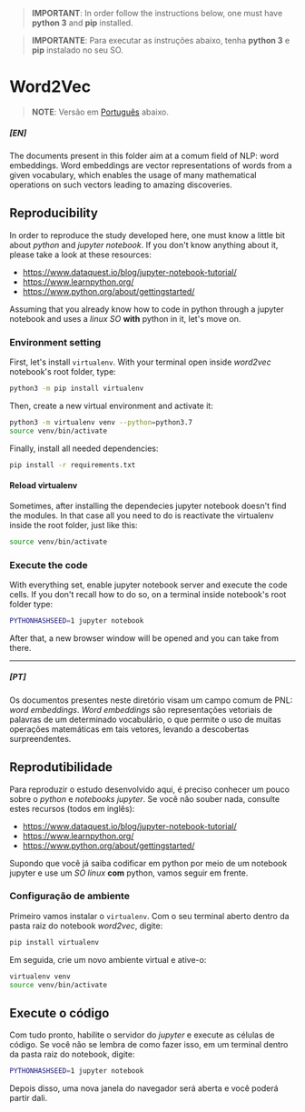 >**IMPORTANT**: In order follow the instructions below, one must have **python 3** and **pip** installed.

>**IMPORTANTE**: Para executar as instruções abaixo, tenha **python 3** e **pip** instalado no seu SO.

# Word2Vec

>**NOTE**: Versão em [Português](#pt) abaixo.

##### \[EN\]

The documents present in this folder aim at a comum field of NLP: word embeddings. Word embeddings are vector representations of words from a given vocabulary, which enables the usage of many mathematical operations on such vectors leading to amazing discoveries.

## Reproducibility
In order to reproduce the study developed here, one must know a little bit about *python* and *jupyter notebook*. If you don't know anything about it, please take a look at these resources:

- https://www.dataquest.io/blog/jupyter-notebook-tutorial/
- https://www.learnpython.org/
- https://www.python.org/about/gettingstarted/

Assuming that you already know how to code in python through a jupyter notebook and uses a *linux SO*  **with** python in it, let's move on.

### Environment setting
First, let's install `virtualenv`. With your terminal open inside _word2vec_ notebook's root folder, type:
```bash
python3 -m pip install virtualenv
```

Then, create a new virtual environment and activate it:
```bash
python3 -m virtualenv venv --python=python3.7
source venv/bin/activate
```

Finally, install all needed dependencies:
```bash
pip install -r requirements.txt
```

#### Reload virtualenv
Sometimes, after installing the dependecies jupyter notebook doesn't find the modules. In that case all you need to do is reactivate the virtualenv inside the root folder, just like this:
```bash
source venv/bin/activate
```


### Execute the code
With everything set, enable jupyter notebook server and execute the code cells. If you don't recall how to do so, on a terminal inside notebook's root folder type:
```bash
PYTHONHASHSEED=1 jupyter notebook
```

After that, a new browser window will be opened and you can take from there.

--------------------
##### \[PT\]

Os documentos presentes neste diretório visam um campo comum de PNL: _word embeddings_. _Word embeddings_ são representações vetoriais de palavras de um determinado vocabulário, o que permite o uso de muitas operações matemáticas em tais vetores, levando a descobertas surpreendentes.

## Reprodutibilidade

Para reproduzir o estudo desenvolvido aqui, é preciso conhecer um pouco sobre o _python_ e _notebooks jupyter_. Se você não souber nada, consulte estes recursos (todos em inglês):

- https://www.dataquest.io/blog/jupyter-notebook-tutorial/
- https://www.learnpython.org/
- https://www.python.org/about/gettingstarted/

Supondo que você já saiba codificar em python por meio de um notebook jupyter e use um _SO linux_ __com__ python, vamos seguir em frente.

### Configuração de ambiente
Primeiro vamos instalar o `virtualenv`. Com o seu terminal aberto dentro da pasta raiz do notebook _word2vec_, digite:
```bash
pip install virtualenv
```

Em seguida, crie um novo ambiente virtual e ative-o:
```bash
virtualenv venv
source venv/bin/activate
```

## Execute o código

Com tudo pronto, habilite o servidor do _jupyter_ e execute as células de código. Se você não se lembra de como fazer isso, em um terminal dentro da pasta raiz do notebook, digite:
```bash
PYTHONHASHSEED=1 jupyter notebook
```

Depois disso, uma nova janela do navegador será aberta e você poderá partir dali.
